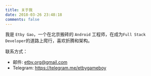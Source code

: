 ```yaml
---
title: 关于我
date: 2018-03-26 23:48:18
comments: false
---
```


<p/><p/>

我是 `Etby Gao`，一个在北京搬砖的 `Android` 工程师，在成为`Full Stack Developer`的道路上爬行，喜欢折腾和架构。

联系方式：

- 邮件: etby.org@gmail.com
- Telegram: https://telegram.me/etbygameboy